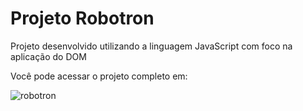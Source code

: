 # Projeto Robotron

Projeto desenvolvido utilizando a linguagem JavaScript com foco na aplicação do DOM

Você pode acessar o projeto completo em: 


![robotron](https://user-images.githubusercontent.com/95857175/218185343-610bc751-e9a1-409d-8f4d-336ee9a656a0.png#vitrinedev)


